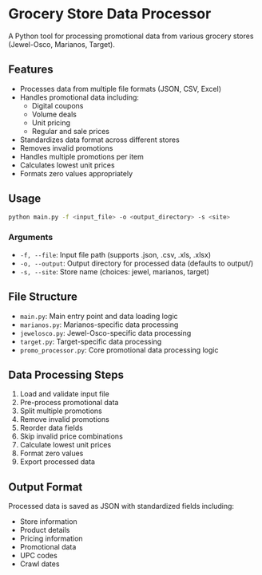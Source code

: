 
# Grocery Store Data Processor

A Python tool for processing promotional data from various grocery stores (Jewel-Osco, Marianos, Target).

## Features

- Processes data from multiple file formats (JSON, CSV, Excel)
- Handles promotional data including:
  - Digital coupons
  - Volume deals
  - Unit pricing
  - Regular and sale prices
- Standardizes data format across different stores
- Removes invalid promotions
- Handles multiple promotions per item
- Calculates lowest unit prices
- Formats zero values appropriately

## Usage
```bash
python main.py -f <input_file> -o <output_directory> -s <site>
```

### Arguments

- `-f, --file`: Input file path (supports .json, .csv, .xls, .xlsx)
- `-o, --output`: Output directory for processed data (defaults to output/)
- `-s, --site`: Store name (choices: jewel, marianos, target)

## File Structure

- `main.py`: Main entry point and data loading logic
- `marianos.py`: Marianos-specific data processing
- `jewelosco.py`: Jewel-Osco-specific data processing
- `target.py`: Target-specific data processing
- `promo_processor.py`: Core promotional data processing logic

## Data Processing Steps

1. Load and validate input file
2. Pre-process promotional data
3. Split multiple promotions
4. Remove invalid promotions
5. Reorder data fields
6. Skip invalid price combinations
7. Calculate lowest unit prices
8. Format zero values
9. Export processed data

## Output Format

Processed data is saved as JSON with standardized fields including:
- Store information
- Product details
- Pricing information
- Promotional data
- UPC codes
- Crawl dates

